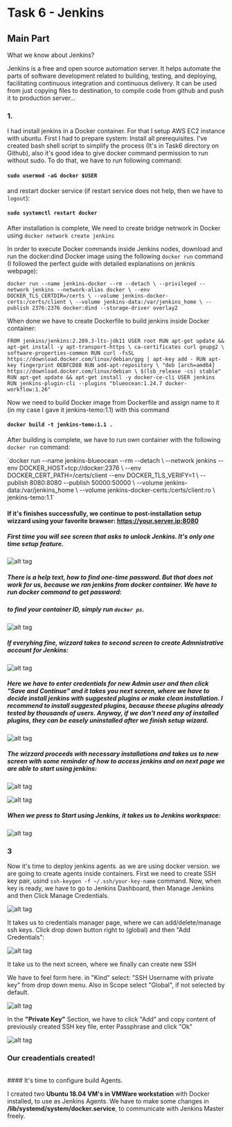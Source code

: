 # Task 6 - Jenkins
## Main Part

What we know about Jenkins?

Jenkins is a free and open source automation server. It helps automate the parts of software development related to building, testing, and deploying, facilitating continuous integration and continuous delivery. It can be used from just copying files to destination, to compile code from github and push it to production server...

### 1.
 I had install jenkins in a Docker container. For that I setup AWS EC2 instance with ubuntu.
First I had to prepare system: Install all prerequisites. I've created bash shell script to simplify the process (It's in Task6 directory on Github), also it's good idea to give docker command permission to run without sudo. To do that, we have to run following command:
#### `sudo usermod -aG docker $USER`
and restart docker service (if restart service does not help, then we have to `logout`):
#### `sudo systemctl restart docker`

 After installation is complete, We need to create bridge netrwork in Docker using `docker network create jenkins`
  
  In order to execute Docker commands inside Jenkins nodes, download and run the docker:dind Docker image using the following `docker run` command (I followed the perfect guide with detailed explanations on jenknis webpage):
  
`docker run --name jenkins-docker --rm --detach \
  --privileged --network jenkins --network-alias docker \
  --env DOCKER_TLS_CERTDIR=/certs \
  --volume jenkins-docker-certs:/certs/client \
  --volume jenkins-data:/var/jenkins_home \
  --publish 2376:2376 docker:dind --storage-driver overlay2`
  
 When done we have to create Dockerfile to build jenkins inside Docker container:
 
`FROM jenkins/jenkins:2.289.3-lts-jdk11
USER root
RUN apt-get update && apt-get install -y apt-transport-https \
       ca-certificates curl gnupg2 \
       software-properties-common
RUN curl -fsSL https://download.docker.com/linux/debian/gpg | apt-key add -
RUN apt-key fingerprint 0EBFCD88
RUN add-apt-repository \
       "deb [arch=amd64] https://download.docker.com/linux/debian \
       $(lsb_release -cs) stable"
RUN apt-get update && apt-get install -y docker-ce-cli
USER jenkins
RUN jenkins-plugin-cli --plugins "blueocean:1.24.7 docker-workflow:1.26"`

Now we need to build Docker image from Dockerfile and assign name to it (in my case I gave it jenkins-temo:1.1) with this command

#### `docker build -t jenkins-temo:1.1 .`

 After building is complete, we have to run own container with the following `docker run` command:

<p>`docker run --name jenkins-blueocean --rm --detach \
  --network jenkins --env DOCKER_HOST=tcp://docker:2376 \
  --env DOCKER_CERT_PATH=/certs/client --env DOCKER_TLS_VERIFY=1 \
  --publish 8080:8080 --publish 50000:50000 \
  --volume jenkins-data:/var/jenkins_home \
  --volume jenkins-docker-certs:/certs/client:ro \
  jenkins-temo:1.1`</p>
  
#### If it's finishes successfully, we continue to post-installation setup wizzard using your favorite brawser: https://your.server.ip:8080
##### First time you will see screen that asks to unlock Jenkins. It's only one time setup feature.

![alt tag](https://github.com/TemoLomidze/devopsintern/blob/master/Task6/screenshots/unlock-jenkins-page.jpg)


##### There is a help text, how to find one-time password. But that does not work for us, because we ran jenkins from docker container. We have to run docker command to get password:
##### to find your container ID, simply run `docker ps`.

![alt tag](https://github.com/TemoLomidze/devopsintern/blob/master/Task6/screenshots/onetimepass.png)

##### If everyhing fine, wizzard takes to second screen to create Admnistrative account for Jenkins:

![alt tag](https://github.com/TemoLomidze/devopsintern/blob/master/Task6/screenshots/create-account.png)

##### Here we have to enter credentials for new Admin user and then click "Save and Continue" and it takes you next screen, where we have to decide install jenkins with suggested plugins or make clean installation. I recommend to install suggested plugins, because theese plugins already tested by thousands of users. Anyway, if we don't need any of installed plugins, they can be easely uninstalled after we finish setup wizard.

![alt tag](https://github.com/TemoLomidze/devopsintern/blob/master/Task6/screenshots/jenkins1.png)

##### The wizzard proceeds with necessary installations and takes us to new screen with some reminder of how to access jenkins and on next page we are able to start using jenkins:

![alt tag](https://github.com/TemoLomidze/devopsintern/blob/master/Task6/screenshots/jenkins2.png)

![alt tag](https://github.com/TemoLomidze/devopsintern/blob/master/Task6/screenshots/jenkins3.png)

##### When we press to Start using Jenkins, it takes us to Jenkins workspace:


![alt tag](https://github.com/TemoLomidze/devopsintern/blob/master/Task6/screenshots/jenkins.png)

  ### 3
 Now it's time to deploy jenkins agents. as we are using docker version. we are going to create agents inside containers.
First we need to create SSH key pair, usind `ssh-keygen -f ~/.ssh/your-key-name` command.
Now, when key is ready, we have to go to Jenkins Dashboard, then Manage Jenkins and then Click Manage Credentials.
 
![alt tag](https://github.com/TemoLomidze/devopsintern/blob/master/Task6/screenshots/ssh1.png)

It takes us to credentials manager page, where we can add/delete/manage ssh keys.
Click drop down button right to (global) and then "Add Credentials":

![alt tag](https://github.com/TemoLomidze/devopsintern/blob/master/Task6/screenshots/ssh2.png)

It take us to the next screen, where we finally can create new SSH

We have to feel form here. in "Kind" select: "SSH Username with private key" from drop down menu. Also in Scope select "Global", if not selected by default.

![alt tag](https://github.com/TemoLomidze/devopsintern/blob/master/Task6/screenshots/ssh3.png)

In the <strong>"Private Key"</strong> Section, we have to click "Add" and copy content of previously created SSH key file, enter Passphrase and click "Ok"

![alt tag](https://github.com/TemoLomidze/devopsintern/blob/master/Task6/screenshots/ssh4.png)

### Our creadentials created!
<br>
#### It's time to configure build Agents.

I created two <strong>Ubuntu 18.04 VM's in VMWare workstation</strong> with Docker installed, to use as Jenkins Agents. We have to make some changes in <strong>/lib/systemd/system/docker.service</strong>, to communicate with Jenkins Master freely.





